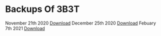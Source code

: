 # Backups Of 3B3T

November 21th 2020
<a href="https://drive.google.com/drive/folders/1yZslViHKJjzPtKu_YRW3EFqU9Ll-VcQO?usp=sharing" title="Download">Download</a>
December 25th 2020
<a href="https://drive.google.com/drive/folders/1yZslViHKJjzPtKu_YRW3EFqU9Ll-VcQO?usp=sharing" title="Download">Download</a>
Febuary 7th 2021
<a href="https://drive.google.com/file/d/1D3pI3Cph3le21GSwCI26P2gcygQsIBnl/view?usp=sharing" title="Download">Download</a>
